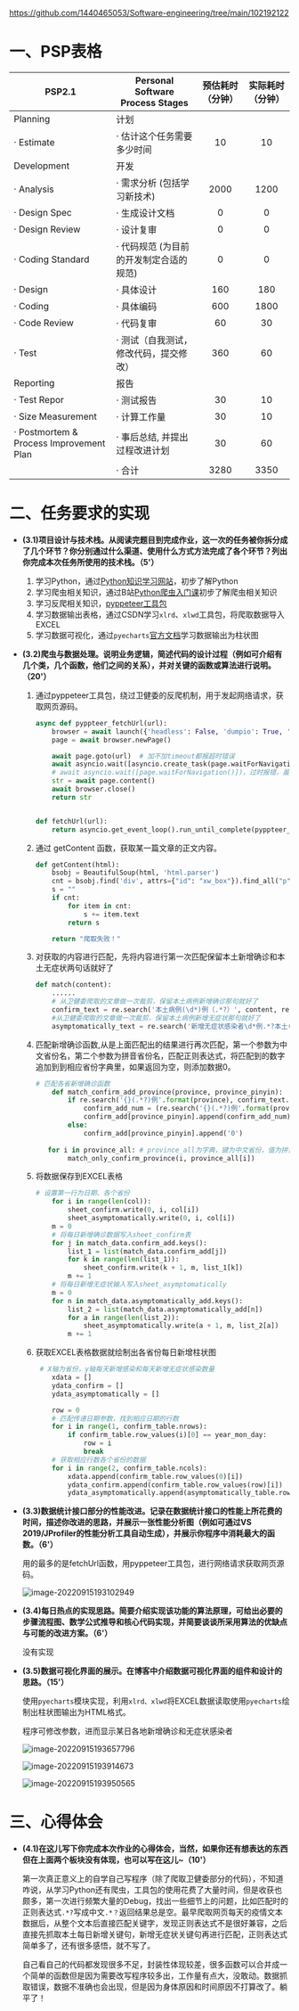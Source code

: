 https://github.com/1440465053/Software-engineering/tree/main/102192122

# 一、PSP表格

| PSP2.1                                  | Personal Software Process Stages        | 预估耗时（分钟） | 实际耗时（分钟） |
| --------------------------------------- | --------------------------------------- | :--------------: | :--------------: |
| Planning                                | 计划                                    |                  |                  |
| · Estimate                              | · 估计这个任务需要多少时间              |        10        |        10        |
| Development                             | 开发                                    |                  |                  |
| · Analysis                              | · 需求分析 (包括学习新技术)             |       2000       |       1200       |
| · Design Spec                           | · 生成设计文档                          |        0         |        0         |
| · Design Review                         | · 设计复审                              |        0         |        0         |
| · Coding Standard                       | · 代码规范 (为目前的开发制定合适的规范) |        0         |        0         |
| · Design                                | · 具体设计                              |       160        |       180        |
| · Coding                                | · 具体编码                              |       600        |       1800       |
| · Code Review                           | · 代码复审                              |        60        |        30        |
| · Test                                  | · 测试（自我测试，修改代码，提交修改）  |       360        |        60        |
| Reporting                               | 报告                                    |                  |                  |
| · Test Repor                            | · 测试报告                              |        30        |        10        |
| · Size Measurement                      | · 计算工作量                            |        30        |        10        |
| · Postmortem & Process Improvement Plan | · 事后总结, 并提出过程改进计划          |        30        |        60        |
|                                         | · 合计                                  |       3280       |       3350       |

# 二、任务要求的实现

- **(3.1)项目设计与技术栈。从阅读完题目到完成作业，这一次的任务被你拆分成了几个环节？你分别通过什么渠道、使用什么方式方法完成了各个环节？列出你完成本次任务所使用的技术栈。（5'）**
  1. 学习Python，通过[Python知识学习网站](https://learnku.com/docs/byte-of-python/2018/about_python/3338)，初步了解Python
  2. 学习爬虫相关知识，通过B站[Python爬虫入门课](https://www.bilibili.com/video/BV1464y1c7Eq?is_story_h5=false&p=1&share_from=ugc&share_medium=android&share_plat=android&share_session_id=ddaa36b8-e3d9-443e-bce5-cdd8a3f095ec&share_source=QQ&share_tag=s_i&timestamp=1662341822&unique_k=sJCOOeq&vd_source=6941a56280c6ffab3a8b4a7730c92a5e)初步了解爬虫相关知识
  3. 学习反爬相关知识，[pyppeteer工具包](https://blog.51cto.com/u_14137942/2736232)
  4. 学习数据输出表格，通过CSDN学习`xlrd`、`xlwd`工具包，将爬取数据导入EXCEL
  5. 学习数据可视化，通过`pyecharts`[官方文档](https://pyecharts.org/#/zh-cn/)学习数据输出为柱状图

- **(3.2)爬虫与数据处理。说明业务逻辑，简述代码的设计过程（例如可介绍有几个类，几个函数，他们之间的关系），并对关键的函数或算法进行说明。（20'）**
  1. 通过pyppeteer工具包，绕过卫健委的反爬机制，用于发起网络请求，获取网页源码。

     ```python
     async def pyppteer_fetchUrl(url):
         browser = await launch({'headless': False, 'dumpio': True, 'autoClose': True})
         page = await browser.newPage()
     
         await page.goto(url)  # 加不加timeout都报超时错误
         await asyncio.wait([asyncio.create_task(page.waitForNavigation())])
         # await asyncio.wait([page.waitForNavigation()])，过时报错，虽然不影响
         str = await page.content()
         await browser.close()
         return str
     
     
     def fetchUrl(url):
         return asyncio.get_event_loop().run_until_complete(pyppteer_fetchUrl(url))
     ```
  
  2. 通过 getContent 函数，获取某一篇文章的正文内容。
  
     ```python
     def getContent(html):
         bsobj = BeautifulSoup(html, 'html.parser')
         cnt = bsobj.find('div', attrs={"id": "xw_box"}).find_all("p")
         s = ""
         if cnt:
             for item in cnt:
                 s += item.text
             return s
     
         return "爬取失败！"
     ```
  
  3. 对获取的内容进行匹配，先将内容进行第一次匹配保留本土新增确诊和本土无症状两句话就好了
     ```python
     def match(content):
         ......
         # 从卫健委爬取的文章做一次裁剪，保留本土病例新增确诊那句就好了
         confirm_text = re.search('本土病例(\d*)例（.*?）', content, re.DOTALL)
         #从卫健委爬取的文章做一次裁剪，保留本土病例新增无症状那句就好了
         asymptomatically_text = re.search('新增无症状感染者\d*例.*?本土(\d*)例（.*?）', content, re.DOTALL)
     ```
  
  4. 匹配新增确诊函数,从是上面匹配出的结果进行再次匹配，第一个参数为中文省份名，第二个参数为拼音省份名，匹配正则表达式，将匹配到的数字追加到到相应省份字典里，如果返回为空，则添加数据0。
  
     ```python
     # 匹配各省新增确诊函数
         def match_confirm_add_province(province, province_pinyin):
             if re.search('{}(.*?)例'.format(province), confirm_text.group(0), re.DOTALL):
                 confirm_add_num = (re.search('{}(.*?)例'.format(province), confirm_text.group(0), re.DOTALL)).group(1)
                 confirm_add[province_pinyin].append(confirm_add_num)
             else:
                 confirm_add[province_pinyin].append('0')
                 
     	for i in province_all: # province_all为字典，键为中文省份，值为拼音省份
             match_only_confirm_province(i, province_all[i])
     ```
  
  5. 将数据保存到EXCEL表格
  
     ```python
     # 设置第一行为日期、各个省份
         for i in range(len(col)):
             sheet_confirm.write(0, i, col[i])
             sheet_asymptomatically.write(0, i, col[i])
         m = 0
         # 将每日新增确诊数据写入sheet_confirm表
         for j in match_data.confirm_add.keys():
             list_1 = list(match_data.confirm_add[j])
             for k in range(len(list_1)):
                 sheet_confirm.write(k + 1, m, list_1[k])
             m += 1
         # 将每日新增无症状输入写入sheet_asymptomatically
         m = 0
         for n in match_data.asymptomatically_add.keys():
             list_2 = list(match_data.asymptomatically_add[n])
             for a in range(len(list_2)):
                 sheet_asymptomatically.write(a + 1, m, list_2[a])
             m += 1
     ```
  
  6. 获取EXCEL表格数据就绘制出各省份每日新增柱状图
  
     ```python
      # X轴为省份，y轴每天新增感染和每天新增无症状感染数量
         xdata = []
         ydata_confirm = []
         ydata_asymptomatically = []
     
         row = 0
         # 匹配传递日期参数，找到相应日期的行数
         for i in range(1, confirm_table.nrows):
             if confirm_table.row_values(i)[0] == year_mon_day:
                 row = i
                 break
         # 获取相应行数各个省份的数据
         for i in range(2, confirm_table.ncols):
             xdata.append(confirm_table.row_values(0)[i])
             ydata_confirm.append(confirm_table.row_values(row)[i])
             ydata_asymptomatically.append(asymptomatically_table.row_values(row)[i])
     ```
  
- **(3.3)数据统计接口部分的性能改进。记录在数据统计接口的性能上所花费的时间，描述你改进的思路，并展示一张性能分析图（例如可通过VS 2019/JProfiler的性能分析工具自动生成），并展示你程序中消耗最大的函数。（6'）**

  用的最多的是fetchUrl函数，用pyppeteer工具包，进行网络请求获取网页源码。

  ![image-20220915193102949](C:\Users\彭大旧\AppData\Roaming\Typora\typora-user-images\image-20220915193102949.png)

- **(3.4)每日热点的实现思路。简要介绍实现该功能的算法原理，可给出必要的步骤流程图、数学公式推导和核心代码实现，并简要谈谈所采用算法的优缺点与可能的改进方案。（6'）**

  没有实现

- **(3.5)数据可视化界面的展示。在博客中介绍数据可视化界面的组件和设计的思路。（15'）**

  使用`pyecharts`模块实现，利用`xlrd、xlwd`将EXCEL数据读取使用`pyecharts`绘制出柱状图输出为HTML格式。

  程序可修改参数，进而显示某日各地新增确诊和无症状感染者

  ![image-20220915193657796](C:\Users\彭大旧\AppData\Roaming\Typora\typora-user-images\image-20220915193657796.png)

  ![image-20220915193914673](C:\Users\彭大旧\AppData\Roaming\Typora\typora-user-images\image-20220915193914673.png)

  ![image-20220915193950565](C:\Users\彭大旧\AppData\Roaming\Typora\typora-user-images\image-20220915193950565.png)

# 三、心得体会

- **(4.1)在这儿写下你完成本次作业的心得体会，当然，如果你还有想表达的东西但在上面两个板块没有体现，也可以写在这儿~（10'）**

  ​		第一次真正意义上的自学自己写程序（除了爬取卫健委部分的代码），不知道咋说，从学习Python还有爬虫，工具包的使用花费了大量时间，但是收获也颇多，第一次进行频繁大量的Debug，找出一些细节上的问题，比如匹配时的正则表达式`.*?`写成中文`.*？`返回结果总是空。最早爬取网页每天的疫情文本数据后，从整个文本后直接匹配关键字，发现正则表达式不是很好兼容，之后直接先抓取本土每日新增关键句，新增无症状关键句再进行匹配，正则表达式简单多了，还有很多感悟，就不写了。

  ​		自己看自己的代码都发现很多不足，封装性体现较差，很多函数可以合并成一个简单的函数但是因为需要改写程序较多出，工作量有点大，没敢动。数据抓取错误，数据不准确也会出现，但是因为身体原因和时间原因不打算改了。躺平了！

